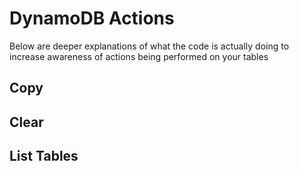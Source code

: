 # DynamoDB Actions

Below are deeper explanations of what the code is actually doing to increase awareness of actions being performed on your tables

## Copy

## Clear

## List Tables
